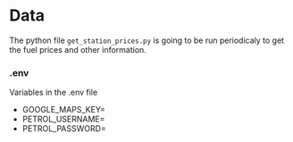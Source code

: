 # Data

The python file ```get_station_prices.py``` is going to be run periodicaly to get the fuel prices and other information. 
### .env
Variables in the .env file
- GOOGLE_MAPS_KEY=
- PETROL_USERNAME=
- PETROL_PASSWORD=